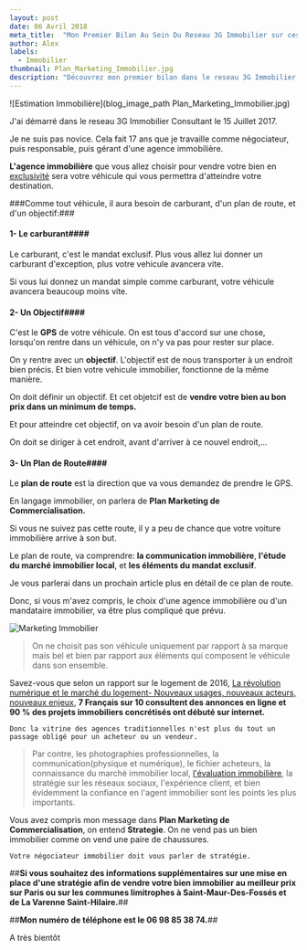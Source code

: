 ```yaml
---
layout: post
date: 06 Avril 2018
meta_title:  "Mon Premier Bilan Au Sein Du Reseau 3G Immobilier sur ces 8 premiers mois"
author: Alex
labels:
  - Immobilier
thumbnail: Plan_Marketing_Immobilier.jpg
description: "Découvrez mon premier bilan dans le reseau 3G Immobilier sur ces 8 premiers mois de l'année."
---
```





![Estimation Immobilière](blog_image_path Plan_Marketing_Immobilier.jpg)


J'ai démarré dans le reseau 3G Immobilier Consultant le 15 Juillet 2017.

Je ne suis pas novice. Cela fait 17 ans que je travaille comme négociateur, puis responsable, puis gérant d'une agence immobilière.



**L'agence immobilière** que vous allez choisir pour vendre votre bien en [exclusivité](https://www.alexandrecordani.com/blog/DevenirCollectionneurDeBiensImmobiliers/) sera votre véhicule qui vous permettra d'atteindre votre destination.

###Comme tout véhicule, il aura besoin de carburant, d'un plan de route, et d'un objectif:###

#### **1- Le carburant**####
Le carburant, c'est le mandat exclusif. Plus vous allez lui donner un carburant d'exception, plus votre vehicule avancera vite.

Si vous lui donnez un mandat simple comme carburant, votre véhicule avancera beaucoup moins vite.

#### **2- Un Objectif**####
C'est le **GPS** de votre véhicule.
On est tous d'accord sur une chose, lorsqu'on rentre dans un véhicule, on n'y va pas pour rester sur place.

On y rentre avec un **objectif**. L'objectif est de nous transporter à un endroit bien précis. Et bien votre vehicule immobilier, fonctionne de la même manière.

On doit définir un objectif. Et cet objetcif est de **vendre votre bien au bon prix dans un minimum de temps.**

Et pour atteindre cet objectif, on va avoir besoin d'un plan de route.

On doit se diriger à cet endroit, avant d'arriver à ce nouvel endroit,...

#### **3- Un Plan de Route**####
Le **plan de route** est la direction que va vous demandez de prendre le GPS.

En langage immobilier, on parlera de **Plan Marketing de Commercialisation.**

Si vous ne suivez pas cette route, il y a peu de chance que votre voiture immobilière arrive à son but.


Le plan de route, va comprendre: **la communication immobilière**, **l'étude du marché immobilier local**, et **les éléments du mandat exclusif**.

Je vous parlerai dans un prochain article plus en détail de ce plan de route.


Donc, si vous m'avez compris, le choix d'une agence immobilière ou d'un mandataire immobilier, va être plus compliqué que prévu.

![Marketing Immobilier](https://media.giphy.com/media/sqakoYOUzO8Eg/giphy.gif)

>On ne choisit pas son véhicule uniquement par rapport à sa marque mais bel et bien par rapport aux éléments qui composent le véhicule dans son ensemble.

Savez-vous que selon un rapport sur le logement de 2016, [La révolution numérique et le marché du logement- Nouveaux usages, nouveaux acteurs, nouveaux enjeux](http://www.strategie.gouv.fr/sites/strategie.gouv.fr/files/atoms/files/rapport-logement-vorms-11-2016_0.pdf), **7 Français sur 10 consultent des annonces en ligne et 90 % des projets immobiliers concrétisés ont débuté sur internet.**

```Donc la vitrine des agences traditionnelles n'est plus du tout un passage obligé pour un acheteur ou un vendeur.```

>Par contre, les photographies professionnelles, la communication(physique et numérique), le fichier acheteurs, la connaissance du marché immobilier local, [l'évaluation immobilière](https://www.alexandrecordani.com/blog/CommentEstimerSonBienImmobilier), la stratégie sur les réseaux sociaux, l'expérience client, et bien évidemment la confiance en l'agent immobilier sont les points les plus importants.


Vous avez compris mon message dans **Plan Marketing de Commercialisation**, on entend **Strategie**.
On ne vend pas un bien immobilier comme on vend une paire de chaussures. 

```
Votre négociateur immobilier doit vous parler de stratégie. 
```


##**Si vous souhaitez des informations supplémentaires sur une mise en place d'une stratégie afin de vendre votre bien immobilier au meilleur prix  sur Paris ou sur les communes limitrophes à Saint-Maur-Des-Fossés et de La Varenne Saint-Hilaire.**##

##**Mon numéro de téléphone est le 06 98 85 38 74.**##

A très bientôt











